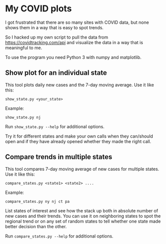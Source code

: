 # My COVID plots

I got frustrated that there are so many sites with COVID data,
but none shows them in a way that is easy to spot trends.

So I hacked up my own script to pull the data from
https://covidtracking.com/api
and visualize the data in a way that is meaningful
to me.

To use the program you need Python 3 with numpy and matplotlib.


## Show plot for an individual state

This tool plots daily new cases and the 7-day moving average.
Use it like this:

```
show_state.py <your_state>
```

Example:

```
show_state.py nj
```

Run `show_state.py --help` for additional options.

Try it for different states and make your own calls when they
can/should open and if they have already opened whether they
made the right call.


## Compare trends in multiple states

This tool compares 7-day moving average of new cases for multiple
states. Use it like this:

```
compare_states.py <state1> <state2> ....
```

Example:

```
compare_states.py ny nj ct pa
```

List states of interest and see how the stack up both in absolute
number of new cases and their trends. You can use it on neighboring
states to spot the regional trend or on any set of random
states to tell whether one state made better decision than
the other.

Run `compare_states.py --help` for additional options.
